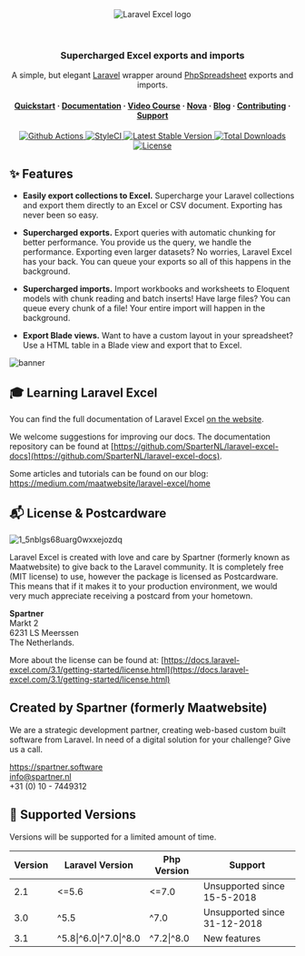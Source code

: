 <br />
<br />
<p align="center">
<img src="https://user-images.githubusercontent.com/7728097/143205384-af3c73a8-0253-45f3-b5ac-28a335dddb87.png"  alt="Laravel Excel logo">
</p>
<br />

<h3 align="center">Supercharged Excel exports and imports</h3>

  <p align="center">
  A simple, but elegant <a href="https://laravel.com" target="_blank">Laravel<a/> wrapper around <a href="https://phpspreadsheet.readthedocs.io/" target="_blank">PhpSpreadsheet</a>
exports and imports.
</p>

<h4 align="center">
  <a href="https://docs.laravel-excel.com/3.1/exports/">Quickstart</a>
  <span> · </span>
  <a href="https://docs.laravel-excel.com/3.1/getting-started/">Documentation</a>
  <span> · </span>
  <a href="https://course.laravel-excel.com">Video Course</a>
  <span> · </span>
  <a href="https://github.com/SparterNL/Laravel-Nova-Excel">Nova</a>
  <span> · </span>
  <a href="https://medium.com/maatwebsite/laravel-excel/home">Blog</a>
  <span> · </span>
  <a href="https://docs.laravel-excel.com/3.1/getting-started/contributing.html">Contributing</a>
  <span> · </span>
  <a href="https://docs.laravel-excel.com/3.1/getting-started/support.html">Support</a>
</h4>

<p align="center">
  <a href="https://github.com/SparterNL/Laravel-Excel/actions">
    <img src="https://github.com/Maatwebsite/Laravel-Excel/workflows/Run%20tests/badge.svg?branch=3.1" alt="Github Actions">
  </a>

  <a href="https://styleci.io/repos/14259390">
    <img src="https://styleci.io/repos/14259390/shield?branch=3.1" alt="StyleCI">
  </a>

   <a href="https://packagist.org/packages/maatwebsite/excel">
      <img src="https://poser.pugx.org/maatwebsite/excel/v/stable.png" alt="Latest Stable Version">
  </a>

  <a href="https://packagist.org/packages/maatwebsite/excel">
      <img src="https://poser.pugx.org/maatwebsite/excel/downloads.png" alt="Total Downloads">
  </a>

  <a href="https://packagist.org/packages/maatwebsite/excel">
    <img src="https://poser.pugx.org/maatwebsite/excel/license.png" alt="License">
  </a>
</p>

## ✨ Features

- **Easily export collections to Excel.** Supercharge your Laravel collections and export them directly to an Excel or CSV document. Exporting has never been so easy.

- **Supercharged exports.** Export queries with automatic chunking for better performance. You provide us the query, we handle the performance. Exporting even larger datasets? No worries, Laravel Excel has your back. You can queue your exports so all of this happens in the background.

- **Supercharged imports.** Import workbooks and worksheets to Eloquent models with chunk reading and batch inserts! Have large files? You can queue every chunk of a file! Your entire import will happen in the background.

- **Export Blade views.** Want to have a custom layout in your spreadsheet? Use a HTML table in a Blade view and export that to Excel.

![banner](https://user-images.githubusercontent.com/7728097/57463977-2263fc80-727c-11e9-833d-669d816fb7fb.jpg)
<br>

## 🎓 Learning Laravel Excel

You can find the full documentation of Laravel Excel [on the website](https://docs.laravel-excel.com).

We welcome suggestions for improving our docs. The documentation repository can be found at [https://github.com/SparterNL/laravel-excel-docs](https://github.com/SparterNL/laravel-excel-docs).

Some articles and tutorials can be found on our blog: https://medium.com/maatwebsite/laravel-excel/home

## :mailbox_with_mail: License & Postcardware

![1_5nblgs68uarg0wxxejozdq](https://user-images.githubusercontent.com/7728097/53638144-9e5f1a00-3c25-11e9-9f4a-fc71c9d94562.jpg)

Laravel Excel is created with love and care by Spartner (formerly known as Maatwebsite) to give back to the Laravel community. It is completely free (MIT license) to use, however the package is licensed as Postcardware. This means that if it makes it to your production environment, we would very much appreciate receiving a postcard from your hometown.

**Spartner**  
Markt 2  
6231 LS Meerssen  
The Netherlands. 

More about the license can be found at: [https://docs.laravel-excel.com/3.1/getting-started/license.html](https://docs.laravel-excel.com/3.1/getting-started/license.html)

## Created by Spartner (formerly Maatwebsite)

We are a strategic development partner, creating web-based custom built software from Laravel. In need of a digital solution for your challenge? Give us a call. 

https://spartner.software  
info@spartner.nl  
+31 (0) 10 - 7449312  

## :wrench: Supported Versions

Versions will be supported for a limited amount of time.

| Version | Laravel Version | Php Version | Support |
|---- |----|----|----|
| 2.1 | <=5.6 | <=7.0 | Unsupported since 15-5-2018 |
| 3.0 | ^5.5 |  ^7.0 | Unsupported since 31-12-2018 |
| 3.1 | ^5.8\|^6.0\|^7.0\|^8.0 |  ^7.2\|^8.0 | New features |
